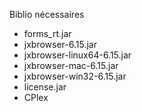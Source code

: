 Biblio nécessaires
+ forms_rt.jar
+ jxbrowser-6.15.jar
+ jxbrowser-linux64-6.15.jar
+ jxbrowser-mac-6.15.jar
+ jxbrowser-win32-6.15.jar
+ license.jar
+ CPlex
